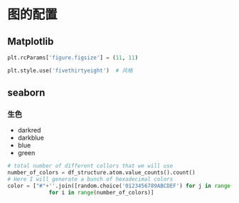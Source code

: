 # 图的配置

## Matplotlib

```python
plt.rcParams['figure.figsize'] = (11, 11)

plt.style.use('fivethirtyeight')  # 风格
```

## seaborn

### 生色

- darkred
- darkblue
- blue
- green

```python
# total number of different collors that we will use
number_of_colors = df_structure.atom.value_counts().count()
# Here I will generate a bunch of hexadecimal colors 
color = ["#"+''.join([random.choice('0123456789ABCDEF') for j in range(6)])
             for i in range(number_of_colors)]
```
